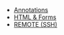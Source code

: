 - [Annotations](/docs/5.0/annotations)
- [HTML & Forms](/docs/5.0/html)
- [REMOTE (SSH)](/docs/5.0/remote)
